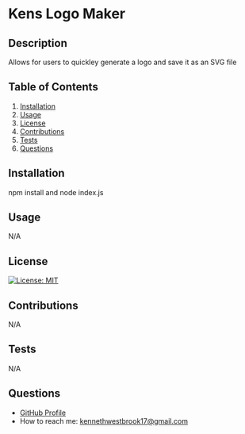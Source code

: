 # Kens Logo Maker

## Description
Allows for users to quickley generate a logo and save it as an SVG file

## Table of Contents
1. [Installation](#installation)
2. [Usage](#usage)
3. [License](#license)
4. [Contributions](#contributions)
5. [Tests](#tests)
6. [Questions](#questions)

## Installation
npm install and node index.js

## Usage
N/A

## License
[![License: MIT](https://img.shields.io/badge/License-MIT-yellow.svg)](https://opensource.org/licenses/MIT)

## Contributions
N/A

## Tests
N/A

## Questions
- [GitHub Profile](https://github.com/kwestbrook17)
- How to reach me: kennethwestbrook17@gmail.com